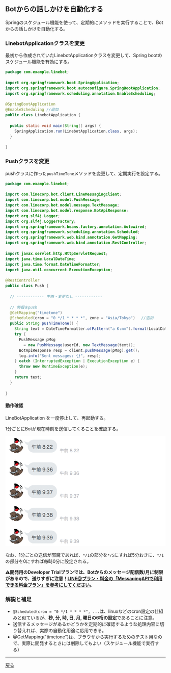 ## Botからの話しかけを自動化する

Springのスケジュール機能を使って、定期的にメソッドを実行することで、Botからの話しかけを自動化する。

### LinebotApplicationクラスを変更

最初から作成されていたLinebotApplicationクラスを変更して、Spring bootのスケジュール機能を有効にする。

```java
package com.example.linebot;

import org.springframework.boot.SpringApplication;
import org.springframework.boot.autoconfigure.SpringBootApplication;
import org.springframework.scheduling.annotation.EnableScheduling;

@SpringBootApplication
@EnableScheduling //追加
public class LinebotApplication {

  public static void main(String[] args) {
    SpringApplication.run(LinebotApplication.class, args);
  }

}
```

### Pushクラスを変更

pushクラスに作った`pushTimeTone`メソッドを変更して、定期実行を設定する。

```java
package com.example.linebot;

import com.linecorp.bot.client.LineMessagingClient;
import com.linecorp.bot.model.PushMessage;
import com.linecorp.bot.model.message.TextMessage;
import com.linecorp.bot.model.response.BotApiResponse;
import org.slf4j.Logger;
import org.slf4j.LoggerFactory;
import org.springframework.beans.factory.annotation.Autowired;
import org.springframework.scheduling.annotation.Scheduled;
import org.springframework.web.bind.annotation.GetMapping;
import org.springframework.web.bind.annotation.RestController;

import javax.servlet.http.HttpServletRequest;
import java.time.LocalDateTime;
import java.time.format.DateTimeFormatter;
import java.util.concurrent.ExecutionException;

@RestController
public class Push {

  // ------------ 中略・変更なし ------------ 
    
  // 時報をpush
  @GetMapping("timetone")
  @Scheduled(cron = "0 */1 * * * *", zone = "Asia/Tokyo") 　//追加
  public String pushTimeTone() {
    String text = DateTimeFormatter.ofPattern("a K:mm").format(LocalDateTime.now());
    try {
      PushMessage pMsg
        = new PushMessage(userId, new TextMessage(text));
      BotApiResponse resp = client.pushMessage(pMsg).get();
      log.info("Sent messages: {}", resp);
    } catch (InterruptedException | ExecutionException e) {
      throw new RuntimeException(e);
    }
    return text;
  }

}
```

#### 動作確認

LineBotApplication を一度停止して、再起動する。

1分ごとにBotが現在時刻を送信してくることを確認する。

![おみくじ時の動作](fig09a.png)

なお、1分ごとの送信が邪魔であれば、`*/1`の部分を`*/5`にすれば5分おきに、`*/1`の部分を0にすれば毎時0分に設定される。

**⚠️開発用のDeveloper Trialプランでは、Botからのメッセージ配信数/月に制限があるので、送りすぎに注意！[LINE@プラン・料金の「MessagingAPIで利用できる料金プラン」を参考にしてください](https://at.line.me/jp/plan)。**

### 解説と補足

- `@Scheduled(cron = "0 */1 * * * *", ...`は、linuxなどのcron設定の仕組みと似ているが、**秒, 分, 時, 日, 月, 曜日の6桁の設定**であることに注意。
- 送信するメッセージがあるかどうかを定期的に確認するような処理内容に切り替えれば、実際の自動化用途に応用できる。
-  @GetMapping("timetone")は、ブラウザから実行するためのテスト用なので、実際に開発するときには削除してもよい（スケジュール機能で実行する）

-----

[戻る](../../README.md)
